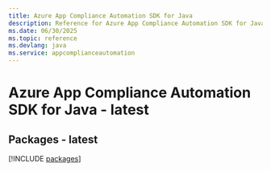 ```yaml
---
title: Azure App Compliance Automation SDK for Java
description: Reference for Azure App Compliance Automation SDK for Java
ms.date: 06/30/2025
ms.topic: reference
ms.devlang: java
ms.service: appcomplianceautomation
---
```

# Azure App Compliance Automation SDK for Java - latest
## Packages - latest
[!INCLUDE [packages](app-compliance-automation-index.md)]